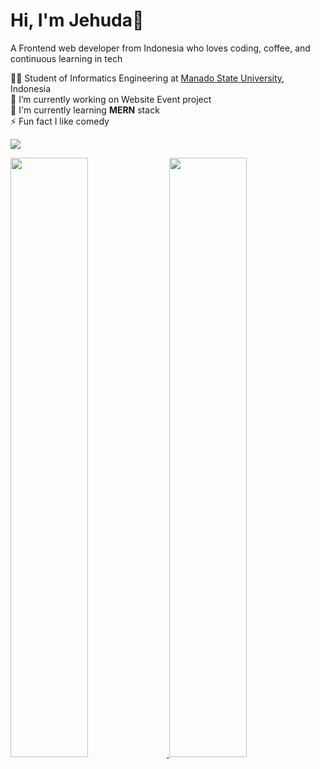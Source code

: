 # Hi, I'm Jehuda👋

A Frontend web developer from Indonesia who loves coding, coffee, and continuous learning in tech<br/>

👨‍🎓 Student of Informatics Engineering at [Manado State University](https://unima.ac.id/), Indonesia<br/>
🔭 I’m currently working on Website Event project<br/>
🌱 I'm currently learning <b>MERN</b> stack<br/>
⚡ Fun fact I like comedy<br/>

![](https://komarev.com/ghpvc/?username=Jehudavd&color=29291f)

<a href="https://github.com/anuraghazra/github-readme-stats">
  <img src="https://github-readme-stats.vercel.app/api?username=Jehudavd&theme=great-gatsby" width="49.6%" />
</a>
<a href="https://github.com/anuraghazra/convoychat">
  <img src="https://github-readme-stats.vercel.app/api/top-langs?username=Jehudavd&layout=compact&langs_count=8&card_width=320&theme=great-gatsby" width="49.6%" />
</a>
